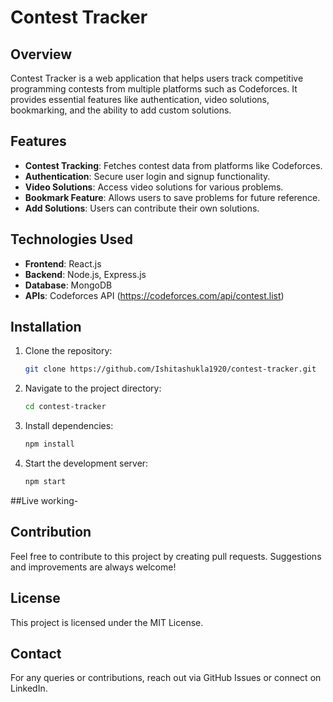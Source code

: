 # Contest Tracker

## Overview
Contest Tracker is a web application that helps users track competitive programming contests from multiple platforms such as Codeforces. It provides essential features like authentication, video solutions, bookmarking, and the ability to add custom solutions.

## Features
- **Contest Tracking**: Fetches contest data from platforms like Codeforces.
- **Authentication**: Secure user login and signup functionality.
- **Video Solutions**: Access video solutions for various problems.
- **Bookmark Feature**: Allows users to save problems for future reference.
- **Add Solutions**: Users can contribute their own solutions.

## Technologies Used
- **Frontend**: React.js
- **Backend**: Node.js, Express.js
- **Database**: MongoDB
- **APIs**: Codeforces API (https://codeforces.com/api/contest.list)


## Installation
1. Clone the repository:
   ```sh
   git clone https://github.com/Ishitashukla1920/contest-tracker.git
   ```
2. Navigate to the project directory:
   ```sh
   cd contest-tracker
   ```
3. Install dependencies:
   ```sh
   npm install
   ```
4. Start the development server:
   ```sh
   npm start
   ```
##Live working-

## Contribution
Feel free to contribute to this project by creating pull requests. Suggestions and improvements are always welcome!

## License
This project is licensed under the MIT License.

## Contact
For any queries or contributions, reach out via GitHub Issues or connect on LinkedIn.
